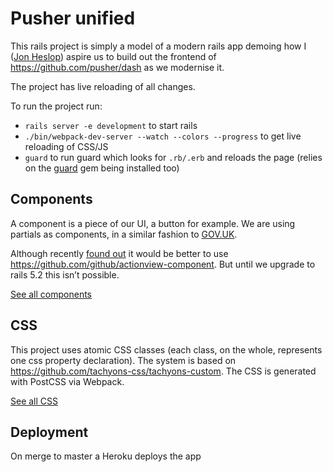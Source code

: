 # Pusher unified

This rails project is simply a model of a modern rails app demoing how I ([Jon Heslop](https://www.github.com/jonheslop/)) aspire us to build out the frontend of https://github.com/pusher/dash as we modernise it.

The project has live reloading of all changes.

To run the project run:

- `rails server -e development` to start rails
- `./bin/webpack-dev-server --watch --colors --progress` to get live reloading of CSS/JS
- `guard` to run guard which looks for `.rb/.erb` and reloads the page (relies on the [guard](https://github.com/guard/guard) gem being installed too)

## Components

A component is a piece of our UI, a button for example.
We are using partials as components, in a similar fashion to [GOV.UK](https://github.com/alphagov/govuk_publishing_components/blob/master/app/views/govuk_publishing_components/components/_input.html.erb).

Although recently [found out](https://twitter.com/tvararu/status/1228314643988459531) it would be better to use https://github.com/github/actionview-component. But until we upgrade to rails 5.2 this isn’t possible.

[See all components](/app/views/application)

## CSS

This project uses atomic CSS classes (each class, on the whole, represents one css property declaration). The system is based on https://github.com/tachyons-css/tachyons-custom. The CSS is generated with PostCSS via Webpack.

[See all CSS](/app/javascript/css)

## Deployment

On merge to master a Heroku deploys the app
